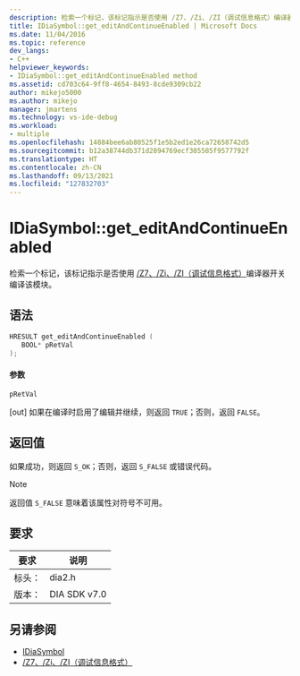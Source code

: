 ```yaml
---
description: 检索一个标记，该标记指示是否使用 /Z7、/Zi、/ZI（调试信息格式）编译器开关编译该模块。
title: IDiaSymbol::get_editAndContinueEnabled | Microsoft Docs
ms.date: 11/04/2016
ms.topic: reference
dev_langs:
- C++
helpviewer_keywords:
- IDiaSymbol::get_editAndContinueEnabled method
ms.assetid: cd703c64-9ff8-4654-8493-8cde9309cb22
author: mikejo5000
ms.author: mikejo
manager: jmartens
ms.technology: vs-ide-debug
ms.workload:
- multiple
ms.openlocfilehash: 14884bee6ab80525f1e5b2ed1e26ca72658742d5
ms.sourcegitcommit: b12a38744db371d2894769ecf305585f9577792f
ms.translationtype: HT
ms.contentlocale: zh-CN
ms.lasthandoff: 09/13/2021
ms.locfileid: "127832703"
---
```

# <a name="idiasymbolget_editandcontinueenabled"></a>IDiaSymbol::get_editAndContinueEnabled
检索一个标记，该标记指示是否使用 [/Z7、/Zi、/ZI（调试信息格式）](/cpp/build/reference/z7-zi-zi-debug-information-format)编译器开关编译该模块。

## <a name="syntax"></a>语法

```C++
HRESULT get_editAndContinueEnabled ( 
   BOOL* pRetVal
);
```

#### <a name="parameters"></a>参数
 `pRetVal`

[out] 如果在编译时启用了编辑并继续，则返回 `TRUE`；否则，返回 `FALSE`。

## <a name="return-value"></a>返回值
 如果成功，则返回 `S_OK`；否则，返回 `S_FALSE` 或错误代码。

> [!NOTE]
> 返回值 `S_FALSE` 意味着该属性对符号不可用。

## <a name="requirements"></a>要求

|要求|说明|
|-----------------|-----------------|
|标头：|dia2.h|
|版本：|DIA SDK v7.0|

## <a name="see-also"></a>另请参阅
- [IDiaSymbol](../../debugger/debug-interface-access/idiasymbol.md)
- [/Z7、/Zi、/ZI（调试信息格式）](/cpp/build/reference/z7-zi-zi-debug-information-format)
